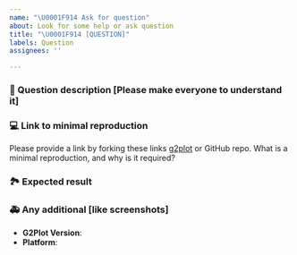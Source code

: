 ```yaml
---
name: "\U0001F914 Ask for question"
about: Look for some help or ask question
title: "\U0001F914 [QUESTION]"
labels: Question
assignees: ''

---
```


### 🐛 Question description [Please make everyone to understand it]

### 💻 Link to minimal reproduction

Please provide a link by forking these links [g2plot](https://codesandbox.io/s/g2plot-reproduction-template-gyej1) or GitHub repo. What is a minimal reproduction, and why is it required?

### 🏞 Expected result

### 🚑 Any additional [like screenshots]

* **G2Plot Version**:
* **Platform**:
